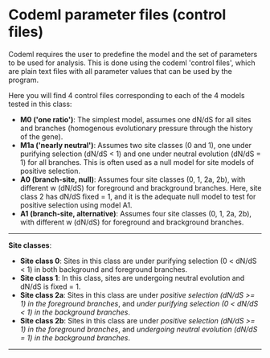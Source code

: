 # Codeml parameter files (control files)  

Codeml requires the user to predefine the model and the set of parameters to be used for analysis. This is done using the codeml 'control files', which are plain text files with all parameter values that can be used by the program.  

Here you will find 4 control files corresponding to each of the 4 models tested in this class:  
- **M0 ('one ratio')**: The simplest model, assumes one dN/dS for all sites and branches (homogenous evolutionary pressure through the history of the gene). 
- **M1a ('nearly neutral')**: Assumes two site classes (0 and 1), one under purifying selection (dN/dS < 1) and one under neutral evolution (dN/dS = 1) for all branches. This is often used as a null model for site models of positive selection.
- **A0 (branch-site, null)**: Assumes four site classes (0, 1, 2a, 2b), with different w (dN/dS) for foreground and brackground branches. Here, site class 2 has dN/dS fixed = 1, and it is the adequate null model to test for positive selection using model A1.  
- **A1 (branch-site, alternative)**: Assumes four site classes (0, 1, 2a, 2b), with different w (dN/dS) for foreground and brackground branches.

-----------------
**Site classes**:  
- **Site class 0**: Sites in this class are under purifying selection (0 < dN/dS < 1) in both background and foreground branches.  
- **Site class 1**: In this class, sites are undergoing neutral evolution and dN/dS is fixed = 1.  
- **Site class 2a**: Sites in this class are under *positive selection (dN/dS >= 1) in the foreground branches*, and *under purifying selection (0 < dN/dS < 1) in the background branches*.  
- **Site class 2b**: Sites in this class are under *positive selection (dN/dS >= 1) in the foreground branches*, and *undergoing neutral evolution (dN/dS = 1) in the background branches*.  
-----------------
